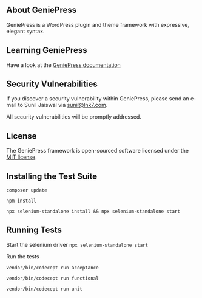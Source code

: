 ## About GeniePress

GeniePress is a WordPress plugin and theme framework with expressive, elegant syntax.

## Learning GeniePress

Have a look at the [GeniePress documentation](https://geneipress.org)

## Security Vulnerabilities

If you discover a security vulnerability within GeniePress, please send an e-mail to Sunil Jaiswal via [sunil@lnk7.com](mailto:sunil@lnk7.com).

All security vulnerabilities will be promptly addressed.

## License

The GeniePress framework is open-sourced software licensed under the [MIT license](https://opensource.org/licenses/MIT).

## Installing the Test Suite

`composer update`

`npm install`

`npx selenium-standalone install && npx selenium-standalone start`

## Running Tests

Start the selenium driver
`npx selenium-standalone start`

Run the tests

`vendor/bin/codecept run acceptance`

`vendor/bin/codecept run functional`

`vendor/bin/codecept run unit`
